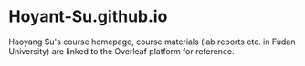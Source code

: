 # Hoyant-Su.github.io
Haoyang Su's course homepage, course materials (lab reports etc. in Fudan University) are linked to the Overleaf platform for reference.
